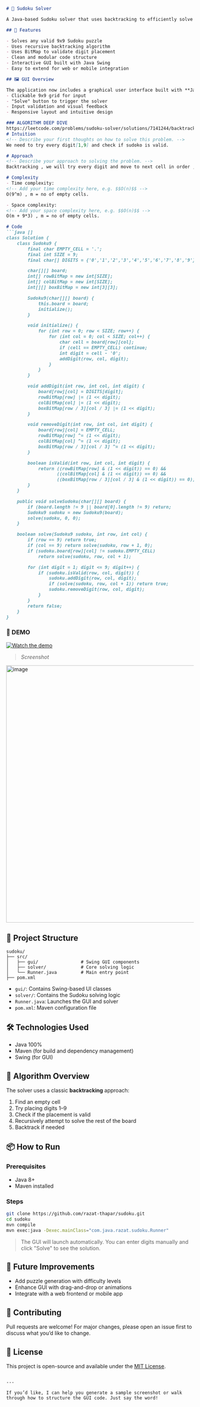 
```markdown
# 🧩 Sudoku Solver

A Java-based Sudoku solver that uses backtracking to efficiently solve standard 9x9 Sudoku puzzles. This project demonstrates algorithmic problem-solving, object-oriented design, and GUI development using Java Swing.

## 🚀 Features

- Solves any valid 9x9 Sudoku puzzle
- Uses recursive backtracking algorithm
- Uses BitMap to validate digit placement
- Clean and modular code structure
- Interactive GUI built with Java Swing
- Easy to extend for web or mobile integration

## 🖼️ GUI Overview

The application now includes a graphical user interface built with **Java Swing**:
- Clickable 9x9 grid for input
- "Solve" button to trigger the solver
- Input validation and visual feedback
- Responsive layout and intuitive design

### ALGORITHM DEEP DIVE 
https://leetcode.com/problems/sudoku-solver/solutions/7141244/backtracking-bitmap-o9m-by-razat_aggarwa-8d1u/
# Intuition
<!-- Describe your first thoughts on how to solve this problem. -->
We need to try every digit[1,9] and check if sudoko is valid. 

# Approach
<!-- Describe your approach to solving the problem. -->
Backtracking , we will try every digit and move to next cell in order , if we are unable to fill the next cell then backtracking to previous cell and try another digit. 

# Complexity
- Time complexity:
<!-- Add your time complexity here, e.g. $$O(n)$$ -->
O(9^m) , m = no of empty cells. 

- Space complexity:
<!-- Add your space complexity here, e.g. $$O(n)$$ -->
O(m + 9*3) , m = no of empty cells. 

# Code
```java []
class Solution {
    class Sudoku9 {
        final char EMPTY_CELL = '.';
        final int SIZE = 9;
        final char[] DIGITS = {'0','1','2','3','4','5','6','7','8','9'}; // index matches digit

        char[][] board;
        int[] rowBitMap = new int[SIZE];
        int[] colBitMap = new int[SIZE];
        int[][] boxBitMap = new int[3][3];

        Sudoku9(char[][] board) {
            this.board = board;
            initialize();
        }

        void initialize() {
            for (int row = 0; row < SIZE; row++) {
                for (int col = 0; col < SIZE; col++) {
                    char cell = board[row][col];
                    if (cell == EMPTY_CELL) continue;
                    int digit = cell - '0';
                    addDigit(row, col, digit);
                }
            }
        }

        void addDigit(int row, int col, int digit) {
            board[row][col] = DIGITS[digit];
            rowBitMap[row] |= (1 << digit);
            colBitMap[col] |= (1 << digit);
            boxBitMap[row / 3][col / 3] |= (1 << digit);
        }

        void removeDigit(int row, int col, int digit) {
            board[row][col] = EMPTY_CELL;
            rowBitMap[row] ^= (1 << digit);
            colBitMap[col] ^= (1 << digit);
            boxBitMap[row / 3][col / 3] ^= (1 << digit);
        }

        boolean isValid(int row, int col, int digit) {
            return ((rowBitMap[row] & (1 << digit)) == 0) &&
                   ((colBitMap[col] & (1 << digit)) == 0) &&
                   ((boxBitMap[row / 3][col / 3] & (1 << digit)) == 0);
        }
    }

    public void solveSudoku(char[][] board) {
        if (board.length != 9 || board[0].length != 9) return;
        Sudoku9 sudoku = new Sudoku9(board);
        solve(sudoku, 0, 0);
    }

    boolean solve(Sudoku9 sudoku, int row, int col) {
        if (row == 9) return true;
        if (col == 9) return solve(sudoku, row + 1, 0);
        if (sudoku.board[row][col] != sudoku.EMPTY_CELL)
            return solve(sudoku, row, col + 1);

        for (int digit = 1; digit <= 9; digit++) {
            if (sudoku.isValid(row, col, digit)) {
                sudoku.addDigit(row, col, digit);
                if (solve(sudoku, row, col + 1)) return true;
                sudoku.removeDigit(row, col, digit);
            }
        }
        return false;
    }
}
```

### 🧪 DEMO
[![Watch the demo](https://raw.githubusercontent.com/razat-thapar/sudoku/master/thumbnail.jpg)](https://raw.githubusercontent.com/razat-thapar/sudoku/master/SudokuDemo.mp4)

> *Screenshot*
<img width="1061" height="691" alt="image" src="https://github.com/user-attachments/assets/c8607545-4ccb-4abb-a40a-254bc2169183" />


## 📁 Project Structure

```
sudoku/
├── src/
│   ├── gui/                # Swing GUI components
│   ├── solver/             # Core solving logic
│   └── Runner.java         # Main entry point
├── pom.xml
```

- `gui/`: Contains Swing-based UI classes
- `solver/`: Contains the Sudoku solving logic
- `Runner.java`: Launches the GUI and solver
- `pom.xml`: Maven configuration file

## 🛠️ Technologies Used

- Java 100%
- Maven (for build and dependency management)
- Swing (for GUI)

## 🧠 Algorithm Overview

The solver uses a classic **backtracking** approach:
1. Find an empty cell
2. Try placing digits 1–9
3. Check if the placement is valid
4. Recursively attempt to solve the rest of the board
5. Backtrack if needed

## 📦 How to Run

### Prerequisites
- Java 8+
- Maven installed

### Steps

```bash
git clone https://github.com/razat-thapar/sudoku.git
cd sudoku
mvn compile
mvn exec:java -Dexec.mainClass="com.java.razat.sudoku.Runner"
```

> The GUI will launch automatically. You can enter digits manually and click "Solve" to see the solution.

## 📌 Future Improvements

- Add puzzle generation with difficulty levels
- Enhance GUI with drag-and-drop or animations
- Integrate with a web frontend or mobile app

## 🤝 Contributing

Pull requests are welcome! For major changes, please open an issue first to discuss what you’d like to change.

## 📄 License

This project is open-source and available under the [MIT License](LICENSE).
```

---

If you’d like, I can help you generate a sample screenshot or walk through how to structure the GUI code. Just say the word!
